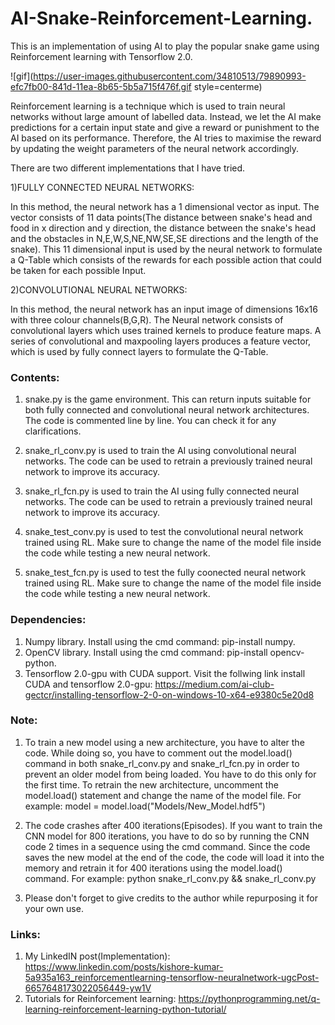 # AI-Snake-Reinforcement-Learning.

This is an implementation of using AI to play the popular snake game using Reinforcement learning with Tensorflow 2.0.
<p align="center">
  
![gif](https://user-images.githubusercontent.com/34810513/79890993-efc7fb00-841d-11ea-8b65-5b5a715f476f.gif style=centerme)

</p>
Reinforcement learning is a technique which is used to train neural networks without large amount of labelled data. Instead, we let the AI make predictions for a certain input state and give a reward or punishment to the AI based on its performance. Therefore, the AI tries to maximise the reward by updating the weight parameters of the neural network accordingly.

There are two different implementations that I have tried.

1)FULLY CONNECTED NEURAL NETWORKS:

In this method, the neural network has a 1 dimensional vector as input. The vector consists of 11 data points(The distance between snake's head and food in x direction and y direction, the distance between the snake's head and the obstacles in N,E,W,S,NE,NW,SE,SE directions and the length of the snake). This 11 dimensional input is used by the neural network to formulate a Q-Table which consists of the rewards for each possible action that could be taken for each possible Input.

2)CONVOLUTIONAL NEURAL NETWORKS:

In this method, the neural network has an input image of dimensions 16x16 with three colour channels(B,G,R). The Neural network consists of convolutional layers which uses trained kernels to produce feature maps. A series of convolutional and maxpooling layers produces a feature vector, which is used by fully connect layers to formulate the Q-Table.

### Contents:

1) snake.py is the game environment. This can return inputs suitable for both fully connected and convolutional neural network architectures. The code is commented line by line. You can check it for any clarifications.

2) snake_rl_conv.py is used to train the AI using convolutional neural networks. The code can be used to retrain a previously trained neural network to improve its accuracy.

3) snake_rl_fcn.py is used to train the AI using fully connected neural networks. The code can be used to retrain a previously trained neural network to improve its accuracy.

4) snake_test_conv.py is used to test the convolutional neural network trained using RL. Make sure to change the name of the model file inside the code while testing a new neural network.

5) snake_test_fcn.py is used to test the fully coonected neural network trained using RL. Make sure to change the name of the model file inside the code while testing a new neural network.

### Dependencies:

1) Numpy library. Install using the cmd command: pip-install numpy.
2) OpenCV library. Install using the cmd command: pip-install opencv-python.
3) Tensorflow 2.0-gpu with CUDA support. Visit the follwing link install CUDA and tensorflow 2.0-gpu: https://medium.com/ai-club-gectcr/installing-tensorflow-2-0-on-windows-10-x64-e9380c5e20d8

### Note:

1) To train a new model using a new architecture, you have to alter the code. While doing so, you have to comment out the model.load() command in both snake_rl_conv.py and snake_rl_fcn.py in order to prevent an older model from being loaded. You have to do this only for the first time. To retrain the new architecture, uncomment the model.load() statement and change the name of the model file.
For example:
model = model.load("Models/New_Model.hdf5")

2) The code crashes after 400 iterations(Episodes). If you want to train the CNN model for 800 iterations, you have to do so by running the CNN code 2 times in a sequence using the cmd command. Since the code saves the new model at the end of the code, the code will load it into the memory and retrain it for 400 iterations using the model.load() command.
For example:
python snake_rl_conv.py && snake_rl_conv.py

3) Please don't forget to give credits to the author while repurposing it for your own use.

### Links:

1) My LinkedIN post(Implementation): https://www.linkedin.com/posts/kishore-kumar-5a935a163_reinforcementlearning-tensorflow-neuralnetwork-ugcPost-6657648173022056449-yw1V
2) Tutorials for Reinforcement learning: https://pythonprogramming.net/q-learning-reinforcement-learning-python-tutorial/ 
